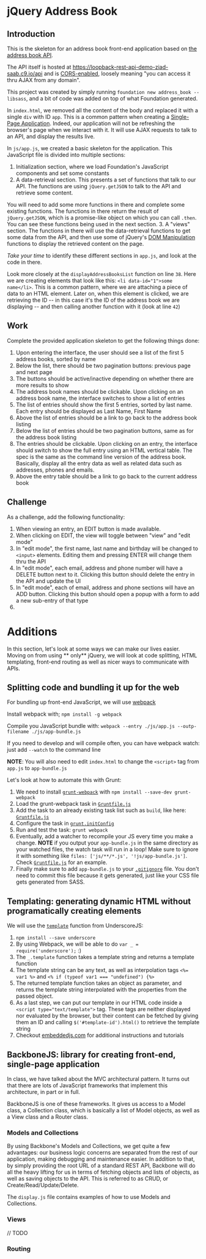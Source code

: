# jQuery Address Book

## Introduction
This is the skeleton for an address book front-end application based on [the address book API](https://loopback-rest-api-demo-ziad-saab.c9.io/explorer/).

The API itself is hosted at https://loopback-rest-api-demo-ziad-saab.c9.io/api and is [CORS-enabled](https://en.wikipedia.org/wiki/Cross-origin_resource_sharing),
loosely meaning "you can access it thru AJAX from any domain".

This project was created by simply running `foundation new address_book --libsass`, and a bit of code was
added on top of what Foundation generated.

In `index.html`, we removed all the content of the body and replaced it with a single `div` with ID `app`.
This is a common pattern when creating a [Single-Page Application](https://en.wikipedia.org/wiki/Single-page_application).
Indeed, our application will not be refreshing the browser's page when we interact with it. It will use
AJAX requests to talk to an API, and display the results live.

In `js/app.js`, we created a basic skeleton for the application. This JavaScript file is divided into
multiple sections:

  1. Initialization section, where we load Foundation's JavaScript components and set some constants
  2. A data-retrieval section. This presents a set of functions that talk to our API. The functions are
using `jQuery.getJSON` to talk to the API and retrieve some content. 

  You will need to add some more functions
in there and complete some existing functions. The functions in there return the result of `jQuery.getJSON`,
which is a promise-like object on which you can call `.then`. You can see these functions being used in the
next section.
  3. A "views" section. The functions in there will use the data-retrieval functions to get some data from
the API, and then use some of jQuery's [DOM Manipulation](https://api.jquery.com/category/manipulation/) functions
to display the retrieved content on the page.

*Take your time* to identify these different sections in `app.js`, and look at the code in there.

Look more closely at the `displayAddressBooksList` function on line `38`.
Here we are creating elements that look like this: `<li data-id="1">some name</li>`. This is a common pattern,
where we are attaching a piece of data to an HTML element. Later on, when this element is clicked,
we are retrieving the ID -- in this case it's the ID of the address book we are displaying -- and then
calling another function with it (look at line `42`)

## Work
Complete the provided application skeleton to get the following things done:

1. Upon entering the interface, the user should see a list of the first 5 address books, sorted by name
2. Below the list, there should be two pagination buttons: previous page and next page
3. The buttons should be active/inactive depending on whether there are more results to show
4. The address book names should be clickable. Upon clicking on an address book name, the interface switches to show a list of entries
5. The list of entries should show the first 5 entries, sorted by last name. Each entry should be displayed as Last Name, First Name
6. Above the list of entries should be a link to go back to the address book listing
7. Below the list of entries should be two pagination buttons, same as for the address book listing
8. The entries should be clickable. Upon clicking on an entry, the interface should switch to show the full entry using an HTML vertical table. The spec is the same as the command line version of the address book. Basically, display all the entry data as well as related data such as addresses, phones and emails.
9. Above the entry table should be a link to go back to the current address book

## Challenge
As a challenge, add the following functionality:

1. When viewing an entry, an EDIT button is made available.
2. When clicking on EDIT, the view will toggle between "view" and "edit mode"
3. In "edit mode", the first name, last name and birthday will be changed to `<input>` elements. Editing them and pressing ENTER will change them thru the API
4. In "edit mode", each email, address and phone number will have a DELETE button next to it. Clicking this button should delete the entry in the API and update the UI
5. In "edit mode", each of email, address and phone sections will have an ADD button. Clicking this button should open a popup with a form to add a new sub-entry of that type
6. 

# Additions
In this section, let's look at some ways we can make our lives easier. Moving on from using
** only** jQuery, we will look at code splitting, HTML templating, front-end routing as well
as nicer ways to communicate with APIs.

## Splitting code and bundling it up for the web
For bundling up front-end JavaScript, we will use [webpack](https://webpack.github.io/)

Install webpack with; `npm install -g webpack`

Compile you JavaScript bundle with: `webpack --entry ./js/app.js --outp-filename ./js/app-bundle.js`

If you need to develop and will compile often, you can have webpack watch: just add `--watch` to the command line

**NOTE**: You will also need to edit `index.html` to change the `<script>` tag from `app.js` to `app-bundle.js`

Let's look at how to automate this with Grunt:

1. We need to install [`grunt-webpack`](https://github.com/webpack/grunt-webpack) with `npm install --save-dev grunt-webpack`
2. Load the grunt-webpack task in [`Gruntfile.js`](https://github.com/DecodeMTL/jquery-addressbook/blob/master/Gruntfile.js#L51)
3. Add the task to an already existing task list such as `build`, like here: [`Gruntfile.js`](https://github.com/DecodeMTL/jquery-addressbook/blob/master/Gruntfile.js#L53) 
4. Configure the task in [`grunt.initConfig`](https://github.com/DecodeMTL/jquery-addressbook/blob/master/Gruntfile.js#L20-28)
5. Run and test the task: `grunt webpack`
6. Eventually, add a watcher to recompile your JS every time you make a change. **NOTE** if you output your
`app-bundle.js` in the same directory as your watched files, the watch task will run in a loop! Make sure to
ignore it with something like `files: ['js/**/*.js', '!js/app-bundle.js']`. Check [`Gruntfile.js`](https://github.com/DecodeMTL/jquery-addressbook/blob/master/Gruntfile.js#L42-L45) for an example.
7. Finally make sure to add `app-bundle.js` to your [`.gitignore`](https://github.com/DecodeMTL/jquery-addressbook/blob/master/.gitignore#L4) file. You don't need to commit this file because it gets generated, just like your CSS file gets generated from SASS.

## Templating: generating dynamic HTML without programatically creating elements
We will use the [`template`](http://underscorejs.org/#template) function from UnderscoreJS:

1. `npm install --save underscore`
2. By using Webpack, we will be able to do `var _ = require('underscore');` :)
3. The `_.template` function takes a template string and returns a template function
4. The template string can be any text, as well as interpolation tags `<%= var1 %>` and `<% if (typeof var1 === "undefined") {%>`
5. The returned template function takes an object as parameter, and returns the template string
interpolated with the properties from the passed object.
6. As a last step, we can put our template in our HTML code inside a `<script type="text/template">` tag.
These tags are neither displayed nor evaluated by the browser, but their content can be fetched
by giving them an ID and calling `$('#template-id').html()` to retrieve the template string
7. Checkout [embeddedjs.com](http://www.embeddedjs.com/) for additional instructions and tutorials

## BackboneJS: library for creating front-end, single-page application
In class, we have talked about the MVC architectural pattern. It turns out that there are
lots of JavaScript frameworks that implement this architecture, in part or in full.

BackboneJS is one of these frameworks. It gives us access to a Model class, a Collection
class, which is basically a list of Model objects, as well as a View class and a Router
class.

### Models and Collections
By using Backbone's Models and Collections, we get quite a few advantages: our business
logic concerns are separated from the rest of our application, making debugging and
maintenance easier. In addition to that, by simply providing the root URL of a standard
REST API, Backbone will do all the heavy lifting for us in terms of fetching objects and
lists of objects, as well as saving objects to the API. This is referred to as CRUD, or
Create/Read/Update/Delete.

The `display.js` file contains examples of how to use Models and Collections.

### Views
// TODO

### Routing
